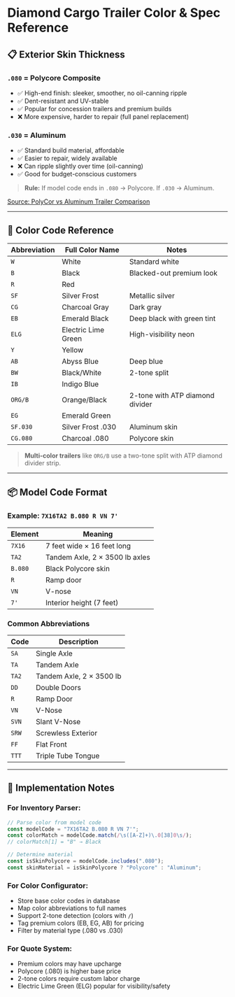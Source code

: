 # Diamond Cargo Trailer Color & Spec Reference

## 📋 Exterior Skin Thickness

### `.080` = Polycore Composite
- ✅ High-end finish: sleeker, smoother, no oil-canning ripple
- ✅ Dent-resistant and UV-stable
- ✅ Popular for concession trailers and premium builds
- ❌ More expensive, harder to repair (full panel replacement)

### `.030` = Aluminum
- ✅ Standard build material, affordable
- ✅ Easier to repair, widely available
- ❌ Can ripple slightly over time (oil-canning)
- ✅ Good for budget-conscious customers

> **Rule:** If model code ends in `.080` → Polycore. If `.030` → Aluminum.

[Source: PolyCor vs Aluminum Trailer Comparison](https://www.diamondcargoinc.com/polycor-vs-aluminum-trailer/)

---

## 🎨 Color Code Reference

| Abbreviation | Full Color Name | Notes |
|--------------|----------------|-------|
| `W` | White | Standard white |
| `B` | Black | Blacked-out premium look |
| `R` | Red | |
| `SF` | Silver Frost | Metallic silver |
| `CG` | Charcoal Gray | Dark gray |
| `EB` | Emerald Black | Deep black with green tint |
| `ELG` | Electric Lime Green | High-visibility neon |
| `Y` | Yellow | |
| `AB` | Abyss Blue | Deep blue |
| `BW` | Black/White | 2-tone split |
| `IB` | Indigo Blue | |
| `ORG/B` | Orange/Black | 2-tone with ATP diamond divider |
| `EG` | Emerald Green | |
| `SF.030` | Silver Frost .030 | Aluminum skin |
| `CG.080` | Charcoal .080 | Polycore skin |

> **Multi-color trailers** like `ORG/B` use a two-tone split with ATP diamond divider strip.

---

## 📦 Model Code Format

### Example: `7X16TA2 B.080 R VN 7'`

| Element | Meaning |
|---------|---------|
| `7X16` | 7 feet wide × 16 feet long |
| `TA2` | Tandem Axle, 2 × 3500 lb axles |
| `B.080` | Black Polycore skin |
| `R` | Ramp door |
| `VN` | V-nose |
| `7'` | Interior height (7 feet) |

### Common Abbreviations

| Code | Description |
|------|-------------|
| `SA` | Single Axle |
| `TA` | Tandem Axle |
| `TA2` | Tandem Axle, 2 × 3500 lb |
| `DD` | Double Doors |
| `R` | Ramp Door |
| `VN` | V-Nose |
| `SVN` | Slant V-Nose |
| `SRW` | Screwless Exterior |
| `FF` | Flat Front |
| `TTT` | Triple Tube Tongue |

---

## 🔧 Implementation Notes

### For Inventory Parser:
```typescript
// Parse color from model code
const modelCode = "7X16TA2 B.080 R VN 7'";
const colorMatch = modelCode.match(/\s([A-Z]+)\.0[38]0\s/);
// colorMatch[1] = "B" → Black

// Determine material
const isSkinPolycore = modelCode.includes(".080");
const skinMaterial = isSkinPolycore ? "Polycore" : "Aluminum";
```

### For Color Configurator:
- Store base color codes in database
- Map color abbreviations to full names
- Support 2-tone detection (colors with `/`)
- Tag premium colors (EB, EG, AB) for pricing
- Filter by material type (.080 vs .030)

### For Quote System:
- Premium colors may have upcharge
- Polycore (.080) is higher base price
- 2-tone colors require custom labor charge
- Electric Lime Green (ELG) popular for visibility/safety

